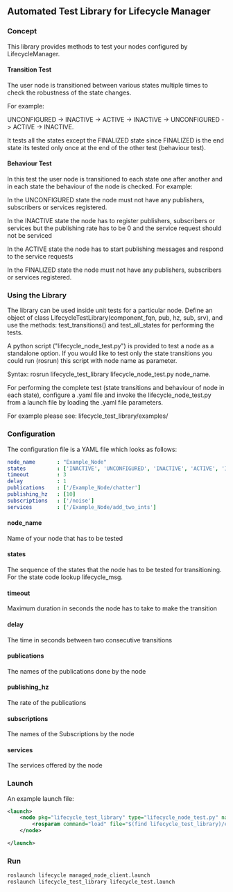 ## Automated Test Library for Lifecycle Manager

### Concept
This library provides methods to test your nodes configured by LifecycleManager.

#### Transition Test
The user node is transitioned between various states multiple times to check the robustness of the state changes.

For example:

UNCONFIGURED -> INACTIVE -> ACTIVE -> INACTIVE -> UNCONFIGURED -> ACTIVE -> INACTIVE.

It tests all the states except the FINALIZED state since FINALIZED is the end state its tested only once at the end of the other test (behaviour test).

#### Behaviour Test
In this test the user node is transitioned to each state one after another and in each state the behaviour of the node is checked.
For example:

In the UNCONFIGURED state the node must not have any publishers, subscribers or services registered.

In the INACTIVE state the node has to register publishers, subscribers or services but the publishing rate has to be 0 and the service request should not be serviced

In the ACTIVE state the node has to start publishing messages and respond to the service requests

In the FINALIZED state the node must not have any publishers, subscribers or services registered.

### Using the Library

The library can be used inside unit tests for a particular node. Define an object of class LifecycleTestLibrary(component_fqn, pub, hz, sub, srv), and use the methods: test_transitions() and test_all_states for performing the tests.

A python script ("lifecycle_node_test.py") is provided to test a node as a standalone option. If you would like to test only the state transitions you could run (rosrun) this script with node name as parameter.

Syntax: rosrun lifecycle_test_library lifecycle_node_test.py node_name.

For performing the complete test (state transitions and behaviour of node in each state), configure a .yaml file and invoke the lifecycle_node_test.py from a launch file by loading the .yaml file parameters.

For example please see: lifecycle_test_library/examples/

### Configuration

The configuration file is a YAML file which looks as follows:

```yaml
node_name       : "Example_Node"
states          : ['INACTIVE', 'UNCONFIGURED', 'INACTIVE', 'ACTIVE', 'INACTIVE', 'UNCONFIGURED', 'ACTIVE', 'UNCONFIGURED']
timeout         : 3
delay           : 1
publications    : ['/Example_Node/chatter']
publishing_hz   : [10]
subscriptions   : ['/noise']
services        : ['/Example_Node/add_two_ints']
```

#### node_name
Name of your node that has to be tested

#### states
The sequence of the states that the node has to be tested for transitioning. For the state code lookup lifecycle_msg.

#### timeout
Maximum duration in seconds the node has to take to make the transition

#### delay
The time in seconds between two consecutive transitions

#### publications
The names of the publications done by the node

#### publishing_hz
The rate of the publications

#### subscriptions
The names of the Subscriptions by the node

#### services
The services offered by the node

### Launch

An example launch file:

```XML
<launch>
    <node pkg="lifecycle_test_library" type="lifecycle_node_test.py" name="Test_Node" output="screen" required="true">
        <rosparam command="load" file="$(find lifecycle_test_library)/examples/config/example_test.yaml"/>
    </node>

</launch>
```

### Run

```bash
roslaunch lifecycle managed_node_client.launch
roslaunch lifecycle_test_library lifecycle_test.launch
```
